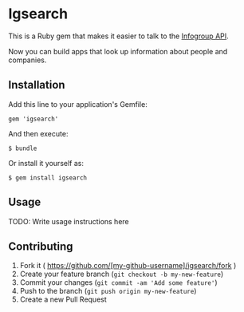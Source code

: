 # Igsearch

This is a Ruby gem that makes it easier to talk to the [Infogroup API](http://developer.infoconnect.com/).

Now you can build apps that look up information about people and companies.

## Installation

Add this line to your application's Gemfile:

    gem 'igsearch'

And then execute:

    $ bundle

Or install it yourself as:

    $ gem install igsearch

## Usage

TODO: Write usage instructions here

## Contributing

1. Fork it ( https://github.com/[my-github-username]/igsearch/fork )
2. Create your feature branch (`git checkout -b my-new-feature`)
3. Commit your changes (`git commit -am 'Add some feature'`)
4. Push to the branch (`git push origin my-new-feature`)
5. Create a new Pull Request
